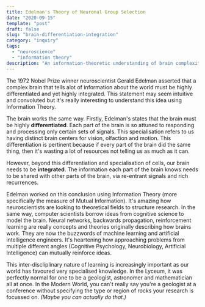 ```yaml
---
title: Edelman's Theory of Neuronal Group Selection
date: "2020-09-15"
template: "post"
draft: false
slug: "brain-differentiation-integration"
category: "inquiry"
tags:
  - "neuroscience"
  - "information theory"
description: "An information-theoretic understanding of brain complexity."
---
```


The 1972 Nobel Prize winner neuroscientist Gerald Edelman asserted that a complex brain that tells alot of information about the world must be highly differentiated and yet highly integrated. This statement may seem intuitive and convoluted but it's really interesting to understand this idea using Information Theory.

The brain works the same way. Firstly, Edelman's states that the brain must be highly **differentiated**. Each part of the brain is so attuned to responding and processing only certain sets of signals. This specialisation refers to us having distinct brain centers for vision, olfaction and motion. This differentiation is pertinent because if every part of the brain did the same thing, then it's wasting a lot of resources not telling us as much as it can.

However, beyond this differentiation and specialisation of cells, our brain needs to be **integrated**. The information each part of the brain knows needs to be shared with other parts of the brain, via re-entrant signals and rich recurrences.

Edelman worked on this conclusion using Information Theory (more specifically the measure of Mutual Information). It's amazing how neuroscientists are looking to theoretical fields to structure research. In the same way, computer scientists borrow ideas from cognitive science to model the brain. Neural networks, backwards propagation, reinforcement learning are really concepts and theories originally describing how brains work. They are now the buzzwords of machine learning and artificial intelligence engineers. It's heartening how approaching problems from multiple different angles (Cognitive Psychology, Neurobiology, Artificial Intelligence) can mutually reinforce ideas.

This inter-discliplinary nature of learning is increasingly important as our world has favoured very specialised knowledge. In the Lyceum, it was perfectly normal for one to be a geologist, astronomer and mathematician all at once. In the Modern World, you can't really say you're a geologist at a conference without specifying the type or region of rocks your research is focussed on. *(Maybe you can actually do that.)*
